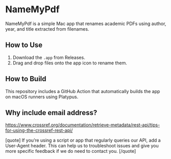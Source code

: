 # NameMyPdf

NameMyPdf is a simple Mac app that renames academic PDFs using author, year, and title extracted from filenames.

## How to Use

1. Download the `.app` from Releases.
2. Drag and drop files onto the app icon to rename them.

## How to Build

This repository includes a GitHub Action that automatically builds the app on macOS runners using Platypus.

## Why include email address?

https://www.crossref.org/documentation/retrieve-metadata/rest-api/tips-for-using-the-crossref-rest-api/

[quote]
If you’re using a script or app that regularly queries our API, add a User-Agent header. This can help us to troubleshoot issues and give you more specific feedback if we do need to contact you.
[/quote]

